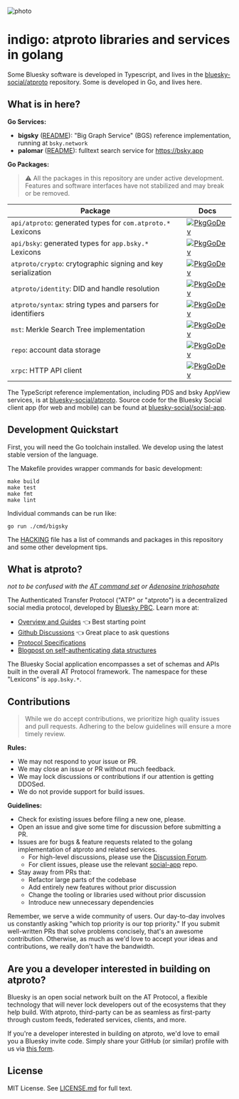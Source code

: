 
![photo](https://static.bnewbold.net/tmp/indigo_serac.jpeg)

indigo: atproto libraries and services in golang
================================================

Some Bluesky software is developed in Typescript, and lives in the [bluesky-social/atproto](https://github.com/bluesky-social/atproto) repository. Some is developed in Go, and lives here.

## What is in here?

**Go Services:**

* **bigsky** ([README](./cmd/bigsky/README.md)): "Big Graph Service" (BGS) reference implementation, running at `bsky.network`
* **palomar** ([README](./cmd/palomar/README.md)): fulltext search service for <https://bsky.app>

**Go Packages:**

> ⚠️  All the packages in this repository are under active development. Features and software interfaces have not stabilized and may break or be removed.

| Package  | Docs |
| -------- | ---- |
| `api/atproto`: generated types for `com.atproto.*` Lexicons | [![PkgGoDev](https://pkg.go.dev/badge/mod/github.com/bluesky-social/indigo/api/atproto)](https://pkg.go.dev/mod/github.com/bluesky-social/indigo/api/atproto) |
| `api/bsky`: generated types for `app.bsky.*` Lexicons | [![PkgGoDev](https://pkg.go.dev/badge/mod/github.com/bluesky-social/indigo/api/bsky)](https://pkg.go.dev/mod/github.com/bluesky-social/indigo/api/bsky) |
| `atproto/crypto`: crytographic signing and key serialization | [![PkgGoDev](https://pkg.go.dev/badge/mod/github.com/bluesky-social/indigo/atproto/crypto)](https://pkg.go.dev/mod/github.com/bluesky-social/indigo/atproto/crypto) |
| `atproto/identity`: DID and handle resolution | [![PkgGoDev](https://pkg.go.dev/badge/mod/github.com/bluesky-social/indigo/atproto/identity)](https://pkg.go.dev/mod/github.com/bluesky-social/indigo/atproto/identity) |
| `atproto/syntax`: string types and parsers for identifiers | [![PkgGoDev](https://pkg.go.dev/badge/mod/github.com/bluesky-social/indigo/atproto/syntax)](https://pkg.go.dev/mod/github.com/bluesky-social/indigo/atproto/syntax) |
| `mst`: Merkle Search Tree implementation | [![PkgGoDev](https://pkg.go.dev/badge/mod/github.com/bluesky-social/indigo/mst)](https://pkg.go.dev/mod/github.com/bluesky-social/indigo/mst) |
| `repo`: account data storage | [![PkgGoDev](https://pkg.go.dev/badge/mod/github.com/bluesky-social/indigo/repo)](https://pkg.go.dev/mod/github.com/bluesky-social/indigo/repo) |
| `xrpc`: HTTP API client | [![PkgGoDev](https://pkg.go.dev/badge/mod/github.com/bluesky-social/indigo/xrpc)](https://pkg.go.dev/mod/github.com/bluesky-social/indigo/xrpc) |

The TypeScript reference implementation, including PDS and bsky AppView services, is at [bluesky-social/atproto](https://github.com/bluesky-social/atproto). Source code for the Bluesky Social client app (for web and mobile) can be found at [bluesky-social/social-app](https://github.com/bluesky-social/social-app).


## Development Quickstart

First, you will need the Go toolchain installed. We develop using the latest stable version of the language.

The Makefile provides wrapper commands for basic development:

    make build
    make test
    make fmt
    make lint

Individual commands can be run like:

    go run ./cmd/bigsky

The [HACKING](./HACKING.md) file has a list of commands and packages in this repository and some other development tips.


## What is atproto?

*not to be confused with the [AT command set](https://en.wikipedia.org/wiki/Hayes_command_set) or [Adenosine triphosphate](https://en.wikipedia.org/wiki/Adenosine_triphosphate)*

The Authenticated Transfer Protocol ("ATP" or "atproto") is a decentralized social media protocol, developed by [Bluesky PBC](https://blueskyweb.xyz). Learn more at:

- [Overview and Guides](https://atproto.com/guides/overview) 👈 Best starting point
- [Github Discussions](https://github.com/bluesky-social/atproto/discussions) 👈 Great place to ask questions
- [Protocol Specifications](https://atproto.com/specs/atp)
- [Blogpost on self-authenticating data structures](https://blueskyweb.xyz/blog/3-6-2022-a-self-authenticating-social-protocol)

The Bluesky Social application encompasses a set of schemas and APIs built in the overall AT Protocol framework. The namespace for these "Lexicons" is `app.bsky.*`.


## Contributions

> While we do accept contributions, we prioritize high quality issues and pull requests. Adhering to the below guidelines will ensure a more timely review.

**Rules:**

- We may not respond to your issue or PR.
- We may close an issue or PR without much feedback.
- We may lock discussions or contributions if our attention is getting DDOSed.
- We do not provide support for build issues.

**Guidelines:**

- Check for existing issues before filing a new one, please.
- Open an issue and give some time for discussion before submitting a PR.
- Issues are for bugs & feature requests related to the golang implementation of atproto and related services.
  - For high-level discussions, please use the [Discussion Forum](https://github.com/bluesky-social/atproto/discussions).
  - For client issues, please use the relevant [social-app](https://github.com/bluesky-social/social-app) repo.
- Stay away from PRs that:
  - Refactor large parts of the codebase
  - Add entirely new features without prior discussion
  - Change the tooling or libraries used without prior discussion
  - Introduce new unnecessary dependencies

Remember, we serve a wide community of users. Our day-to-day involves us constantly asking "which top priority is our top priority." If you submit well-written PRs that solve problems concisely, that's an awesome contribution. Otherwise, as much as we'd love to accept your ideas and contributions, we really don't have the bandwidth.


## Are you a developer interested in building on atproto?

Bluesky is an open social network built on the AT Protocol, a flexible technology that will never lock developers out of the ecosystems that they help build. With atproto, third-party can be as seamless as first-party through custom feeds, federated services, clients, and more.

If you're a developer interested in building on atproto, we'd love to email you a Bluesky invite code. Simply share your GitHub (or similar) profile with us via [this form](https://forms.gle/BF21oxVNZiDjDhXF9).

## License

MIT License. See [LICENSE.md](./LICENSE.md) for full text.
